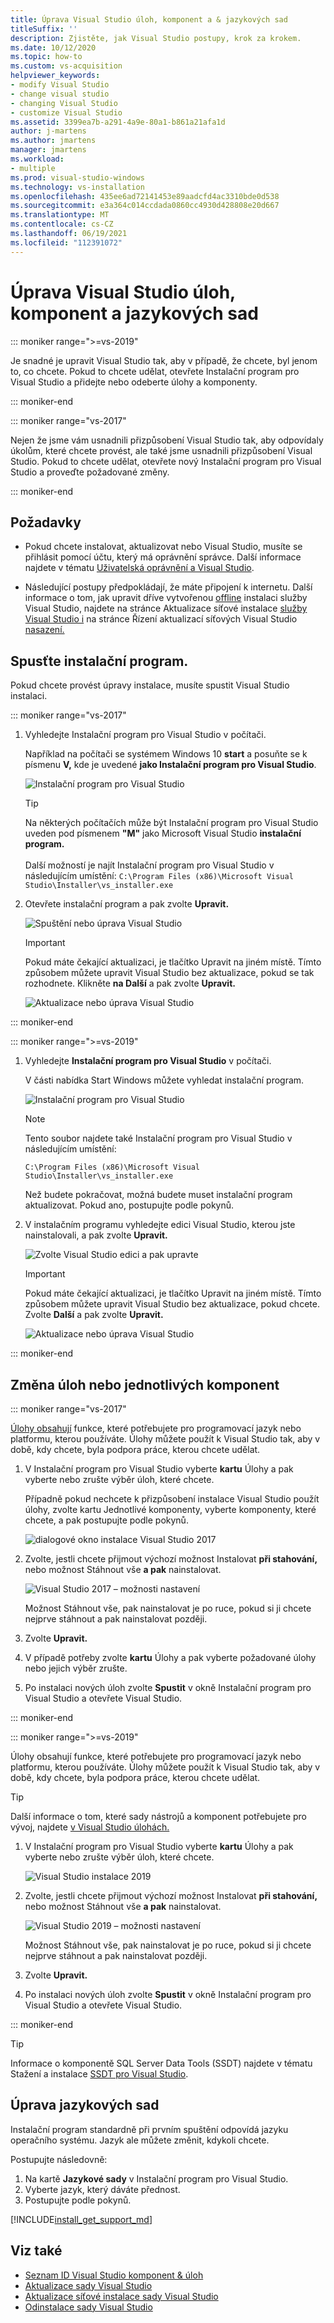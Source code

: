 ```yaml
---
title: Úprava Visual Studio úloh, komponent a & jazykových sad
titleSuffix: ''
description: Zjistěte, jak Visual Studio postupy, krok za krokem.
ms.date: 10/12/2020
ms.topic: how-to
ms.custom: vs-acquisition
helpviewer_keywords:
- modify Visual Studio
- change visual studio
- changing Visual Studio
- customize Visual Studio
ms.assetid: 3399ea7b-a291-4a9e-80a1-b861a21afa1d
author: j-martens
ms.author: jmartens
manager: jmartens
ms.workload:
- multiple
ms.prod: visual-studio-windows
ms.technology: vs-installation
ms.openlocfilehash: 435ee6ad72141453e89aadcfd4ac3310bde0d538
ms.sourcegitcommit: e3a364c014ccdada0860cc4930d428808e20d667
ms.translationtype: MT
ms.contentlocale: cs-CZ
ms.lasthandoff: 06/19/2021
ms.locfileid: "112391072"
---
```

# <a name="modify-visual-studio-workloads-components-and-language-packs"></a>Úprava Visual Studio úloh, komponent a jazykových sad

::: moniker range=">=vs-2019"

Je snadné je upravit Visual Studio tak, aby v případě, že chcete, byl jenom to, co chcete. Pokud to chcete udělat, otevřete Instalační program pro Visual Studio a přidejte nebo odeberte úlohy a komponenty.

::: moniker-end

::: moniker range="vs-2017"

Nejen že jsme vám usnadnili přizpůsobení Visual Studio tak, aby odpovídaly úkolům, které chcete provést, ale také jsme usnadnili přizpůsobení Visual Studio. Pokud to chcete udělat, otevřete nový Instalační program pro Visual Studio a proveďte požadované změny.

::: moniker-end

## <a name="prerequisites"></a>Požadavky

+ Pokud chcete instalovat, aktualizovat nebo Visual Studio, musíte se přihlásit pomocí účtu, který má oprávnění správce. Další informace najdete v tématu [Uživatelská oprávnění a Visual Studio](../ide/user-permissions-and-visual-studio.md).

+ Následující postupy předpokládají, že máte připojení k internetu. Další informace o tom, jak upravit dříve vytvořenou [offline](create-an-offline-installation-of-visual-studio.md) instalaci služby Visual Studio, najdete na stránce Aktualizace síťové instalace [služby Visual Studio i](update-a-network-installation-of-visual-studio.md) na stránce Řízení aktualizací síťových Visual Studio [nasazení.](controlling-updates-to-visual-studio-deployments.md)

## <a name="launch-the-installer"></a>Spusťte instalační program.

Pokud chcete provést úpravy instalace, musíte spustit Visual Studio instalaci.

::: moniker range="vs-2017"

1. Vyhledejte Instalační program pro Visual Studio v počítači.

     Například na počítači se systémem Windows 10 **start** a posuňte se k písmenu **V,** kde je uvedené **jako Instalační program pro Visual Studio**.

     ![Instalační program pro Visual Studio](media/locate-the-visual-studio-installer.png "Vyhledejte instalační Microsoft Visual Studio.")

     >[!TIP]
     >Na některých počítačích může být Instalační program pro Visual Studio uveden pod písmenem **"M"** jako Microsoft Visual Studio **instalační program.**<br/><br/> Další možností je najít Instalační program pro Visual Studio v následujícím umístění: `C:\Program Files (x86)\Microsoft Visual Studio\Installer\vs_installer.exe`

1. Otevřete instalační program a pak zvolte **Upravit.**

     ![Spuštění nebo úprava Visual Studio](media/modify-visual-studio.png "Úpravy sady Visual Studio 2017")

     > [!IMPORTANT]
     > Pokud máte čekající aktualizaci, je tlačítko Upravit na jiném místě. Tímto způsobem můžete upravit Visual Studio bez aktualizace, pokud se tak rozhodnete. Klikněte **na Další** a pak zvolte **Upravit.**
     >
     > ![Aktualizace nebo úprava Visual Studio](media/modify-or-update-visual-studio.png "Aktualizace nebo úprava Visual Studio 2017")

::: moniker-end

::: moniker range=">=vs-2019"

1. Vyhledejte **Instalační program pro Visual Studio** v počítači.

     V části nabídka Start Windows můžete vyhledat instalační program.

     ![Instalační program pro Visual Studio](media/vs-2019/visual-studio-installer.png "Vyhledejte Instalační program pro Visual Studio")

     > [!NOTE]
     > Tento soubor najdete také Instalační program pro Visual Studio v následujícím umístění:
     >
     > `C:\Program Files (x86)\Microsoft Visual Studio\Installer\vs_installer.exe`

    Než budete pokračovat, možná budete muset instalační program aktualizovat. Pokud ano, postupujte podle pokynů.

1. V instalačním programu vyhledejte edici Visual Studio, kterou jste nainstalovali, a pak zvolte **Upravit.**

     ![Zvolte Visual Studio edici a pak upravte](media/vs-2019/vs-installer-modify.png "Zvolte Visual Studio edici 2019 a pak upravte")

     > [!IMPORTANT]
     > Pokud máte čekající aktualizaci, je tlačítko Upravit na jiném místě. Tímto způsobem můžete upravit Visual Studio bez aktualizace, pokud chcete. Zvolte **Další** a pak zvolte **Upravit.**
     >
     > ![Aktualizace nebo úprava Visual Studio](media/vs-2019/modify-update-visual-studio.png "Aktualizace nebo úprava Visual Studio 2019")

::: moniker-end

## <a name="change-workloads-or-individual-components"></a>Změna úloh nebo jednotlivých komponent

::: moniker range="vs-2017"

 [Úlohy obsahují](https://visualstudio.microsoft.com/vs/support/selecting-workloads-visual-studio-2017/) funkce, které potřebujete pro programovací jazyk nebo platformu, kterou používáte. Úlohy můžete použít k Visual Studio tak, aby v době, kdy chcete, byla podpora práce, kterou chcete udělat.

1. V Instalační program pro Visual Studio vyberte **kartu** Úlohy a pak vyberte nebo zrušte výběr úloh, které chcete.

   Případně pokud nechcete k přizpůsobení instalace Visual Studio použít úlohy, zvolte kartu  Jednotlivé komponenty, vyberte komponenty, které chcete, a pak postupujte podle pokynů.

    ![dialogové okno instalace Visual Studio 2017](media/modify-workloads.png "Volba úlohy v Visual Studio 2019")

1. Zvolte, jestli chcete přijmout výchozí možnost Instalovat **při stahování,** nebo možnost Stáhnout vše **a pak** nainstalovat.

    ![Visual Studio 2017 – možnosti nastavení](media/vs-2019/vs-installer-choose-install-or-download.png "Zvolte instalaci při stahování nebo si ji nejprve stáhněte a nainstalujte později.")

    Možnost Stáhnout vše, pak nainstalovat je po ruce, pokud si ji chcete nejprve stáhnout a pak nainstalovat později.

1. Zvolte **Upravit.**

1. V případě potřeby zvolte **kartu** Úlohy a pak vyberte požadované úlohy nebo jejich výběr zrušte.

1. Po instalaci nových úloh zvolte **Spustit** v okně Instalační program pro Visual Studio a otevřete Visual Studio.

::: moniker-end

::: moniker range=">=vs-2019"

 Úlohy obsahují funkce, které potřebujete pro programovací jazyk nebo platformu, kterou používáte. Úlohy můžete použít k Visual Studio tak, aby v době, kdy chcete, byla podpora práce, kterou chcete udělat.

 > [!TIP]
>Další informace o tom, které sady nástrojů a komponent potřebujete pro vývoj, najdete [v Visual Studio úlohách.](https://visualstudio.microsoft.com/vs/#workloads)

1. V Instalační program pro Visual Studio vyberte **kartu** Úlohy a pak vyberte nebo zrušte výběr úloh, které chcete.

    ![Visual Studio instalace 2019](media/vs-2019/vs-installer-modify-workloads.png "Volba úlohy v Visual Studio 2019")

1. Zvolte, jestli chcete přijmout výchozí možnost Instalovat **při stahování,** nebo možnost Stáhnout vše **a pak** nainstalovat.

    ![Visual Studio 2019 – možnosti nastavení](media/vs-2019/vs-installer-choose-install-or-download.png "Zvolte instalaci při stahování nebo si ji nejprve stáhněte a nainstalujte později.")

    Možnost Stáhnout vše, pak nainstalovat je po ruce, pokud si ji chcete nejprve stáhnout a pak nainstalovat později.

1. Zvolte **Upravit.**

1. Po instalaci nových úloh zvolte **Spustit** v okně Instalační program pro Visual Studio a otevřete Visual Studio.

::: moniker-end

>[!TIP]
> Informace o komponentě SQL Server Data Tools (SSDT) najdete v tématu Stažení a instalace [SSDT pro Visual Studio](/sql/ssdt/download-sql-server-data-tools-ssdt?view=sql-server-ver15&preserve-view=true).

## <a name="modify-language-packs"></a>Úprava jazykových sad

Instalační program standardně při prvním spuštění odpovídá jazyku operačního systému. Jazyk ale můžete změnit, kdykoli chcete. 

Postupujte následovně:

1. Na kartě **Jazykové sady** v Instalační program pro Visual Studio.
1. Vyberte jazyk, který dáváte přednost.
1. Postupujte podle pokynů.

[!INCLUDE[install_get_support_md](includes/install_get_support_md.md)]

## <a name="see-also"></a>Viz také

* [Seznam ID Visual Studio komponent & úloh](workload-and-component-ids.md)
* [Aktualizace sady Visual Studio](update-visual-studio.md)
* [Aktualizace síťové instalace sady Visual Studio](update-a-network-installation-of-visual-studio.md)
* [Odinstalace sady Visual Studio](uninstall-visual-studio.md)
